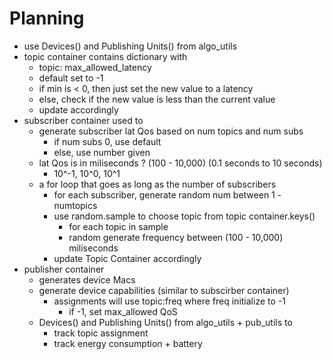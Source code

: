 # Planning 

- use Devices() and Publishing Units() from algo_utils
- topic container contains dictionary with
  - topic: max_allowed_latency
  - default set to -1
  - if min is < 0, then just set the new value to a latency
  - else, check if the new value is less than the current value
  - update accordingly
- subscriber container used to
  - generate subscriber lat Qos based on num topics and num subs
    - if num subs 0, use default 
    - else, use number given
  - lat Qos is in miliseconds ? (100 - 10,000) (0.1 seconds to 10 seconds)
    - 10^-1, 10^0, 10^1
  - a for loop that goes as long as the number of subscribers
    - for each subscriber, generate random num between 1 - numtopics
    - use random.sample to choose topic from topic container.keys()
      - for each topic in sample
      - random generate frequency between (100 - 10,000) miliseconds
    -  update Topic Container accordingly
- publisher container 
  - generates device Macs
  - generate device capabilities (similar to subscirber container)
    - assignments will use topic:freq where freq initialize to -1
      - if -1, set max_allowed QoS
  - Devices() and Publishing Units() from algo_utils + pub_utils to
    - track topic assignment
    - track energy consumption + battery